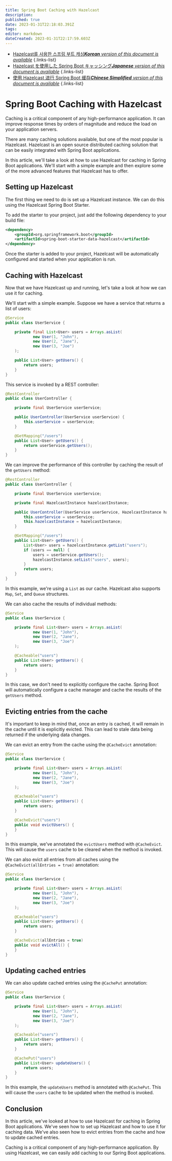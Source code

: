 ```yaml
---
title: Spring Boot Caching with Hazelcast
description: 
published: true
date: 2023-01-31T22:18:03.391Z
tags: 
editor: markdown
dateCreated: 2023-01-31T22:17:59.603Z
---
```


- [Hazelcast를 사용한 스프링 부트 캐싱***Korean** version of this document is available*](/ko/Knowledge-base/Spring-Boot/spring-boot-caching-with-hazelcast)
{.links-list}
- [Hazelcast を使用した Spring Boot キャッシング***Japanese** version of this document is available*](/ja/Knowledge-base/Spring-Boot/spring-boot-caching-with-hazelcast)
{.links-list}
- [使用 Hazelcast 进行 Spring Boot 缓存***Chinese Simplified** version of this document is available*](/zh/Knowledge-base/Spring-Boot/spring-boot-caching-with-hazelcast)
{.links-list}


# Spring Boot Caching with Hazelcast

Caching is a critical component of any high-performance application. It can improve response times by orders of magnitude and reduce the load on your application servers.

There are many caching solutions available, but one of the most popular is Hazelcast. Hazelcast is an open source distributed caching solution that can be easily integrated with Spring Boot applications.

In this article, we'll take a look at how to use Hazelcast for caching in Spring Boot applications. We'll start with a simple example and then explore some of the more advanced features that Hazelcast has to offer.

## Setting up Hazelcast

The first thing we need to do is set up a Hazelcast instance. We can do this using the Hazelcast Spring Boot Starter.

To add the starter to your project, just add the following dependency to your build file:

```xml
<dependency>
    <groupId>org.springframework.boot</groupId>
    <artifactId>spring-boot-starter-data-hazelcast</artifactId>
</dependency>
```

Once the starter is added to your project, Hazelcast will be automatically configured and started when your application is run.

## Caching with Hazelcast

Now that we have Hazelcast up and running, let's take a look at how we can use it for caching.

We'll start with a simple example. Suppose we have a service that returns a list of users:

```java
@Service
public class UserService {

    private final List<User> users = Arrays.asList(
            new User(1, "John"),
            new User(2, "Jane"),
            new User(3, "Joe")
    );

    public List<User> getUsers() {
        return users;
    }
}
```

This service is invoked by a REST controller:

```java
@RestController
public class UserController {

    private final UserService userService;

    public UserController(UserService userService) {
        this.userService = userService;
    }

    @GetMapping("/users")
    public List<User> getUsers() {
        return userService.getUsers();
    }
}
```

We can improve the performance of this controller by caching the result of the `getUsers` method:

```java
@RestController
public class UserController {

    private final UserService userService;

    private final HazelcastInstance hazelcastInstance;

    public UserController(UserService userService, HazelcastInstance hazelcastInstance) {
        this.userService = userService;
        this.hazelcastInstance = hazelcastInstance;
    }

    @GetMapping("/users")
    public List<User> getUsers() {
        List<User> users = hazelcastInstance.getList("users");
        if (users == null) {
            users = userService.getUsers();
            hazelcastInstance.setList("users", users);
        }
        return users;
    }
}
```

In this example, we're using a `List` as our cache. Hazelcast also supports `Map`, `Set`, and `Queue` structures.

We can also cache the results of individual methods:

```java
@Service
public class UserService {

    private final List<User> users = Arrays.asList(
            new User(1, "John"),
            new User(2, "Jane"),
            new User(3, "Joe")
    );

    @Cacheable("users")
    public List<User> getUsers() {
        return users;
    }
}
```

In this case, we don't need to explicitly configure the cache. Spring Boot will automatically configure a cache manager and cache the results of the `getUsers` method.

## Evicting entries from the cache

It's important to keep in mind that, once an entry is cached, it will remain in the cache until it is explicitly evicted. This can lead to stale data being returned if the underlying data changes.

We can evict an entry from the cache using the `@CacheEvict` annotation:

```java
@Service
public class UserService {

    private final List<User> users = Arrays.asList(
            new User(1, "John"),
            new User(2, "Jane"),
            new User(3, "Joe")
    );

    @Cacheable("users")
    public List<User> getUsers() {
        return users;
    }

    @CacheEvict("users")
    public void evictUsers() {
    }
}
```

In this example, we've annotated the `evictUsers` method with `@CacheEvict`. This will cause the `users` cache to be cleared when the method is invoked.

We can also evict all entries from all caches using the `@CacheEvict(allEntries = true)` annotation:

```java
@Service
public class UserService {

    private final List<User> users = Arrays.asList(
            new User(1, "John"),
            new User(2, "Jane"),
            new User(3, "Joe")
    );

    @Cacheable("users")
    public List<User> getUsers() {
        return users;
    }

    @CacheEvict(allEntries = true)
    public void evictAll() {
    }
}
```

## Updating cached entries

We can also update cached entries using the `@CachePut` annotation:

```java
@Service
public class UserService {

    private final List<User> users = Arrays.asList(
            new User(1, "John"),
            new User(2, "Jane"),
            new User(3, "Joe")
    );

    @Cacheable("users")
    public List<User> getUsers() {
        return users;
    }

    @CachePut("users")
    public List<User> updateUsers() {
        return users;
    }
}
```

In this example, the `updateUsers` method is annotated with `@CachePut`. This will cause the `users` cache to be updated when the method is invoked.

## Conclusion

In this article, we've looked at how to use Hazelcast for caching in Spring Boot applications. We've seen how to set up Hazelcast and how to use it for caching data. We've also seen how to evict entries from the cache and how to update cached entries.

Caching is a critical component of any high-performance application. By using Hazelcast, we can easily add caching to our Spring Boot applications.